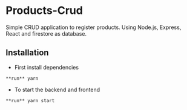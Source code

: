 # Products-Crud

Simple CRUD application to register products. Using Node.js, Express, React and firestore as database.

## Installation

- First install dependencies

``` **run** yarn ```

- To start the backend and frontend

``` **run** yarn start ```